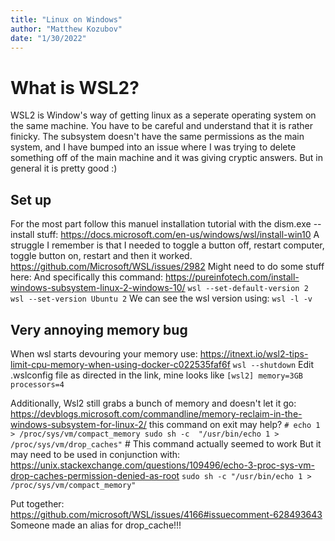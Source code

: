 ```yaml
--- 
title: "Linux on Windows" 
author: "Matthew Kozubov" 
date: "1/30/2022" 
---
```

# What is WSL2?
WSL2 is Window's way of getting linux as a seperate operating system on 
the same machine. You have to be careful and understand that it is rather 
finicky. The subsystem doesn't have the same permissions as the main 
system, and I have bumped into an issue where I was trying to delete 
something off of the main machine and it was giving cryptic answers. But 
in general it is pretty good :)
## Set up
For the most part follow this manuel installation tutorial with the 
dism.exe --install stuff: 
https://docs.microsoft.com/en-us/windows/wsl/install-win10 A struggle I 
remember is that I needed to toggle a button off, restart computer, toggle 
button on, restart and then it worked. 
https://github.com/Microsoft/WSL/issues/2982 Might need to do some stuff 
here: And specifically this command: 
https://pureinfotech.com/install-windows-subsystem-linux-2-windows-10/
	 ```wsl --set-default-version 2 wsl --set-version Ubuntu 2``` We 
can see the wsl version using:
	```wsl -l -v```
## Very annoying memory bug
When wsl starts devouring your memory use: 
https://itnext.io/wsl2-tips-limit-cpu-memory-when-using-docker-c022535faf6f
	```wsl --shutdown``` Edit .wslconfig file as directed in the link, 
mine looks like ```[wsl2] memory=3GB processors=4```
	
Additionally, Wsl2 still grabs a bunch of memory and doesn't let it go: 
https://devblogs.microsoft.com/commandline/memory-reclaim-in-the-windows-subsystem-for-linux-2/ 
this command on exit may help?
	```# echo 1 > /proc/sys/vm/compact_memory sudo sh -c 
	"/usr/bin/echo 1 > /proc/sys/vm/drop_caches"``` # This command 
	actually seemed to work
But it may need to be used in conjunction with: 
https://unix.stackexchange.com/questions/109496/echo-3-proc-sys-vm-drop-caches-permission-denied-as-root
	```sudo sh -c "/usr/bin/echo 1 > /proc/sys/vm/compact_memory"```
	
Put together: 
https://github.com/microsoft/WSL/issues/4166#issuecomment-628493643
Someone made an alias for drop_cache!!!

